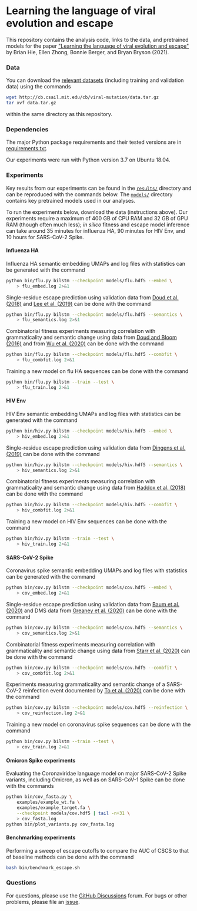 # Learning the language of viral evolution and escape

This repository contains the analysis code, links to the data, and pretrained models for the paper ["Learning the language of viral evolution and escape"](https://science.sciencemag.org/content/371/6526/284) by Brian Hie, Ellen Zhong, Bonnie Berger, and Bryan Bryson (2021).

### Data

You can download the [relevant datasets](http://cb.csail.mit.edu/cb/viral-mutation/data.tar.gz) (including training and validation data) using the commands
```bash
wget http://cb.csail.mit.edu/cb/viral-mutation/data.tar.gz
tar xvf data.tar.gz
```
within the same directory as this repository.

### Dependencies

The major Python package requirements and their tested versions are in [requirements.txt](requirements.txt).

Our experiments were run with Python version 3.7 on Ubuntu 18.04.

### Experiments

Key results from our experiments can be found in the [`results/`](results) directory and can be reproduced with the commands below. The [`models/`](models) directory contains key pretrained models used in our analyses.

To run the experiments below, download the data (instructions above). Our experiments require a maximum of 400 GB of CPU RAM and 32 GB of GPU RAM (though often much less); _in silico_ fitness and escape model inference can take around 35 minutes for influenza HA, 90 minutes for HIV Env, and 10 hours for SARS-CoV-2 Spike.

#### Influenza HA

Influenza HA semantic embedding UMAPs and log files with statistics can be generated with the command
```bash
python bin/flu.py bilstm --checkpoint models/flu.hdf5 --embed \
    > flu_embed.log 2>&1
```

Single-residue escape prediction using validation data from [Doud et al. (2018)](https://github.com/jbloomlab/HA_antibody_ease_of_escape) and [Lee et al. (2019)](https://github.com/jbloomlab/map_flu_serum_Perth2009_H3_HA) can be done with the command
```bash
python bin/flu.py bilstm --checkpoint models/flu.hdf5 --semantics \
    > flu_semantics.log 2>&1
```

Combinatorial fitness experiments measuring correlation with grammaticality and semantic change using data from [Doud and Bloom (2016)](https://www.mdpi.com/1999-4915/8/6/155/htm) and from [Wu et al. (2020)](https://github.com/wchnicholas/site_B_landscape) can be done with the command
```bash
python bin/flu.py bilstm --checkpoint models/flu.hdf5 --combfit \
    > flu_combfit.log 2>&1
```

Training a new model on flu HA sequences can be done with the command
```bash
python bin/flu.py bilstm --train --test \
    > flu_train.log 2>&1
```

#### HIV Env

HIV Env semantic embedding UMAPs and log files with statistics can be generated with the command
```bash
python bin/hiv.py bilstm --checkpoint models/hiv.hdf5 --embed \
    > hiv_embed.log 2>&1
```

Single-residue escape prediction using validation data from [Dingens et al. (2019)](https://github.com/jbloomlab/EnvsAntigenicAtlas) can be done with the command
```bash
python bin/hiv.py bilstm --checkpoint models/hiv.hdf5 --semantics \
    > hiv_semantics.log 2>&1
```

Combinatorial fitness experiments measuring correlation with grammaticality and semantic change using data from [Haddox et al. (2018)](https://github.com/jbloomlab/EnvMutationalShiftsPaper) can be done with the command
```bash
python bin/hiv.py bilstm --checkpoint models/hiv.hdf5 --combfit \
    > hiv_combfit.log 2>&1
```

Training a new model on HIV Env sequences can be done with the command
```bash
python bin/hiv.py bilstm --train --test \
    > hiv_train.log 2>&1
```

#### SARS-CoV-2 Spike

Coronavirus spike semantic embedding UMAPs and log files with statistics can be generated with the command
```bash
python bin/cov.py bilstm --checkpoint models/cov.hdf5 --embed \
    > cov_embed.log 2>&1
```

Single-residue escape prediction using validation data from [Baum et al. (2020)](https://science.sciencemag.org/content/early/2020/06/15/science.abd0831) and DMS data from [Greaney et al. (2020)](https://www.biorxiv.org/content/10.1101/2020.09.10.292078v1.full.pdf) can be done with the command
```bash
python bin/cov.py bilstm --checkpoint models/cov.hdf5 --semantics \
    > cov_semantics.log 2>&1
```

Combinatorial fitness experiments measuring correlation with grammaticality and semantic change using data from [Starr et al. (2020)](https://jbloomlab.github.io/SARS-CoV-2-RBD_DMS) can be done with the command
```bash
python bin/cov.py bilstm --checkpoint models/cov.hdf5 --combfit \
    > cov_combfit.log 2>&1
```

Experiments measuring grammaticality and semantic change of a SARS-CoV-2 reinfection event documented by [To et al. (2020)](https://academic.oup.com/cid/advance-article/doi/10.1093/cid/ciaa1275/5897019) can be done with the command
```bash
python bin/cov.py bilstm --checkpoint models/cov.hdf5 --reinfection \
    > cov_reinfection.log 2>&1
```

Training a new model on coronavirus spike sequences can be done with the command
```bash
python bin/cov.py bilstm --train --test \
    > cov_train.log 2>&1
```

#### Omicron Spike experiments

Evaluating the Coronaviridae language model on major SARS-CoV-2 Spike variants, including Omicron, as well as on SARS-CoV-1 Spike can be done with the commands
```bash
python bin/cov_fasta.py \
    examples/example_wt.fa \
    examples/example_target.fa \
    --checkpoint models/cov.hdf5 | tail -n+31 \
    > cov_fasta.log
python bin/plot_variants.py cov_fasta.log
```

#### Benchmarking experiments

Performing a sweep of escape cutoffs to compare the AUC of CSCS to that of baseline methods can be done with the command
```bash
bash bin/benchmark_escape.sh
```

### Questions

For questions, please use the [GitHub Discussions](https://github.com/brianhie/viral-mutation/discussions) forum. For bugs or other problems, please file an [issue](https://github.com/brianhie/viral-mutation/issues).

